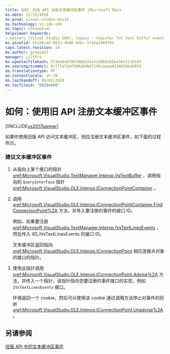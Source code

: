 ```yaml
---
title: 如何：向旧 API 注册文本缓冲区事件 |Microsoft Docs
ms.date: 11/15/2016
ms.prod: visual-studio-dev14
ms.technology: vs-ide-sdk
ms.topic: conceptual
helpviewer_keywords:
- editors [Visual Studio SDK], legacy - register for text buffer events
ms.assetid: 5fc00ced-882c-4b48-b46c-1fa5a2469f94
caps.latest.revision: 14
ms.author: gregvanl
manager: jillfra
ms.openlocfilehash: 5f36e8dd780788d241e3c286b1bbbe581311b143
ms.sourcegitcommit: 6cfffa72af599a9d667249caaaa411bb28ea69fd
ms.translationtype: MT
ms.contentlocale: zh-CN
ms.lasthandoff: 09/02/2020
ms.locfileid: "68204098"
---
```

# <a name="how-to-register-for-text-buffer-events-with-the-legacy-api"></a>如何：使用旧 API 注册文本缓冲区事件
[!INCLUDE[vs2017banner](../includes/vs2017banner.md)]

如果你使用旧版 API 访问文本缓冲区，则应注册文本缓冲区事件，如下面的过程所示。  
  
### <a name="to-advise-text-buffer-events"></a>建议文本缓冲区事件  
  
1. 从指向上某个接口的指针 <xref:Microsoft.VisualStudio.TextManager.Interop.VsTextBuffer> ，调用指向的 `QueryInterface` 指针 <xref:Microsoft.VisualStudio.OLE.Interop.IConnectionPointContainer> 。  
  
2. 调用 <xref:Microsoft.VisualStudio.OLE.Interop.IConnectionPointContainer.FindConnectionPoint%2A> 方法，并传入要注册的事件的接口 ID。  
  
     例如，如果要注册 <xref:Microsoft.VisualStudio.TextManager.Interop.IVsTextLinesEvents> ，然后传入 IID_IVsTextLinesEvents 的接口 ID。  
  
     文本缓冲区返回指向 <xref:Microsoft.VisualStudio.OLE.Interop.IConnectionPoint> 相应连接点对象的接口的指针。  
  
3. 使用此指针调用 <xref:Microsoft.VisualStudio.OLE.Interop.IConnectionPoint.Advise%2A> 方法，并传入一个指针，该指针指向您要注册的事件接口的实现，例如 `IVsTextLinesEvents` 接口。  
  
     环境返回一个 cookie，然后可以使用该 cookie 通过调用方法停止对事件的侦听 <xref:Microsoft.VisualStudio.OLE.Interop.IConnectionPoint.Unadvise%2A> 。  
  
## <a name="see-also"></a>另请参阅  
 [旧版 API 中的文本缓冲区事件](../extensibility/text-buffer-events-in-the-legacy-api.md)
